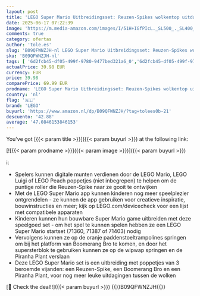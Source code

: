 ```yaml
---
layout: post
title: 'LEGO Super Mario Uitbreidingsset: Reuzen-Spikes wolkentop uitdaging  Collectible Speelgoed met Boomerang Bro en Piranha Plant Poppetjes  Game Rollenspel Cadeau voor Jongens en Meisjes 71409'
date: 2025-06-17 07:22:39
image: 'https://m.media-amazon.com/images/I/51H+IGfPIcL._SL500_._SL400_.jpg'
comments: true
category: ofertas
author: 'tole.es'
slug: 'B09QFWNZJH-nl LEGO Super Mario Uitbreidingsset: Reuzen-Spikes wolkentop...'
sku: 'B09QFWNZJH-nl'
tags: [ '6d2fcb45-df05-499f-9780-9477bed321a6_0','6d2fcb45-df05-499f-9780-9477bed321a6_2601','Arborist Merchandising Root','Bouw- & constructiespeelgoed','Self Service','Sinterklaas','Special Features Stores','Speelgoed & spellen','Speelgoedbouwsets','lego','🇳🇱', ]
actualPrice: 39.98 EUR
currency: EUR
price: 39.98
comparePrice: 69.99 EUR
prodname: 'LEGO Super Mario Uitbreidingsset: Reuzen-Spikes wolkentop uitdaging  Collectible Speelgoed met Boomerang Bro en Piranha Plant Poppetjes  Game Rollenspel Cadeau voor Jongens en Meisjes 71409'
country: 'nl'
flag: '🇳🇱'
brand: 'LEGO'
buyurl: 'https://www.amazon.nl/dp/B09QFWNZJH/?tag=tolees0b-21'
descuento: '42.88'
average: '47.0846153846153'
---
```


You've got [{{< param title >}}]({{< param buyurl >}}) at the following link:

[![{{< param prodname >}}]({{< param image >}})]({{< param buyurl >}})

ℹ️:

- Spelers kunnen digitale munten verdienen door de LEGO Mario, LEGO Luigi of LEGO Peach poppetjes (niet inbegrepen) te helpen om de puntige roller die Reuzen-Spike naar ze gooit te ontwijken
- Met de LEGO Super Mario app kunnen kinderen nog meer speelplezier ontgrendelen - ze kunnen de app gebruiken voor creatieve inspiratie, bouwinstructies en meer; kijk op LEGO.com/devicecheck voor een lijst met compatibele apparaten
- Kinderen kunnen hun bouwbare Super Mario game uitbreiden met deze speelgoed set - om het spel te kunnen spelen hebben ze een LEGO Super Mario startset (71360, 71387 of 71403) nodig
- Vervolgens kunnen ze op de oranje paddenstoeltrampolines springen om bij het platform van Boomerang Bro te komen, en door het supersterblok te gebruiken kunnen ze op de wipwap springen en de Piranha Plant verslaan
- Deze LEGO Super Mario set is een uitbreiding met poppetjes van 3 beroemde vijanden: een Reuzen-Spike, een Boomerang Bro en een Piranha Plant, voor nog meer leuke uitdagingen tussen de wolken

[🛒 Check the deal!!]({{< param buyurl >}})
{{<world>}}B09QFWNZJH{{</world>}}
